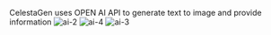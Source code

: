 CelestaGen uses OPEN AI API to generate text to image and provide information
![ai-2](https://github.com/Ayian-Qaisar/CelestaGen/assets/126389519/9ae43899-7c46-490c-b3cb-26a92df75007)
![ai-4](https://github.com/Ayian-Qaisar/CelestaGen/assets/126389519/bf34eec1-7946-4c84-9125-94b87def1f3b)
![ai-3](https://github.com/Ayian-Qaisar/CelestaGen/assets/126389519/7b51923b-a29e-4bd0-95e5-8f73e78716e2)
